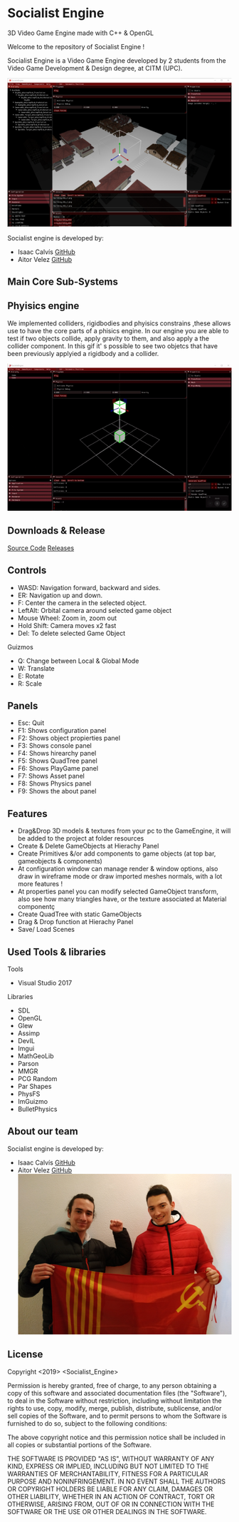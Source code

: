 # Socialist Engine
3D Video Game Engine made with C++ & OpenGL

Welcome to the repository of Socialist Engine !

Socialist Engine is a Video Game Engine developed by 2 students from the Video Game Development & Design degree, at CITM (UPC).

![SocialistEngine](EngineShot.png)

Socialist engine is developed by:
  - Isaac Calvís [GitHub](https://github.com/isaaccalvis)
  - Aitor Velez [GitHub](https://github.com/AitorVelez)

## Main Core Sub-Systems


## Phyisics engine
We implemented colliders, rigidbodies and phyisics constrains ,these allows use to have the core parts of a phisics engine. In our engine you are able to test if two objects collide, apply gravity to them, and also apply a the collider component.
In this gif it' s possible to see two objetcs that have been previously applyied a rigidbody and a collider.

![Collider](ColliderAndRigidBody.gif)

## Downloads & Release

[Source Code](https://github.com/isaaccalvis/Socialist_Engine)
[Releases](https://github.com/isaaccalvis/Socialist_Engine/releases)

## Controls

 - WASD: Navigation forward, backward and sides.
 - ER: Navigation up and down.
 - F: Center the camera in the selected object.
 - LeftAlt: Orbital camera around selected game object
 - Mouse Wheel: Zoom in, zoom out
 - Hold Shift: Camera moves x2 fast
 - Del: To delete selected Game Object

Guizmos

 - Q: Change between Local & Global Mode
 - W: Translate
 - E: Rotate
 - R: Scale

## Panels

 - Esc: Quit
 - F1: Shows configuration panel
 - F2: Shows  object propierties panel
 - F3: Shows console panel
 - F4: Shows hirearchy panel
 - F5: Shows QuadTree panel
 - F6: Shows PlayGame panel
 - F7: Shows Asset panel
 - F8: Shows Physics panel
 - F9: Shows the about panel
 
## Features

 - Drag&Drop 3D models & textures from your pc to the GameEngine, it will be added to the project at folder resources
 - Create & Delete GameObjects at Hierachy Panel
 - Create Primitives &/or add components to game objects (at top bar, gameobjects & components)
 - At configuration window can manage render & window options, also draw in wireframe mode or draw imported meshes normals, with a lot more features !
 - At properties panel you can modify selected GameObject transform, also see how many triangles have, or the texture associated at Material componentç
 - Create QuadTree with static GameObjects
 - Drag & Drop function at Hierachy Panel
 - Save/ Load Scenes

## Used Tools & libraries

Tools
  - Visual Studio 2017

Libraries
 - SDL
 - OpenGL
 - Glew
 - Assimp
 - DevIL
 - Imgui
 - MathGeoLib
 - Parson
 - MMGR
 - PCG Random
 - Par Shapes
 - PhysFS
 - ImGuizmo
 - BulletPhysics

## About our team

Socialist engine is developed by:
  - Isaac Calvís [GitHub](https://github.com/isaaccalvis)
  - Aitor Velez [GitHub](https://github.com/AitorVelez)
![TeamPhoto](TeamPhoto.jpg)


## License

Copyright <2019> <Socialist_Engine>

Permission is hereby granted, free of charge, to any person obtaining a copy of this software and associated documentation files (the "Software"), 
to deal in the Software without restriction, including without limitation the rights to use, copy, modify, merge, publish, distribute, sublicense,
and/or sell copies of the Software, and to permit persons to whom the Software is furnished to do so, subject to the following conditions:

The above copyright notice and this permission notice shall be included in all copies or substantial portions of the Software.

THE SOFTWARE IS PROVIDED "AS IS", WITHOUT WARRANTY OF ANY KIND, EXPRESS OR IMPLIED, INCLUDING BUT NOT LIMITED TO THE WARRANTIES OF MERCHANTABILITY, 
FITNESS FOR A PARTICULAR PURPOSE AND NONINFRINGEMENT. IN NO EVENT SHALL THE AUTHORS OR COPYRIGHT HOLDERS BE LIABLE FOR ANY CLAIM, DAMAGES OR OTHER 
LIABILITY, WHETHER IN AN ACTION OF CONTRACT, TORT OR OTHERWISE, ARISING FROM, OUT OF OR IN CONNECTION WITH THE SOFTWARE OR THE USE OR OTHER DEALINGS IN THE SOFTWARE.
